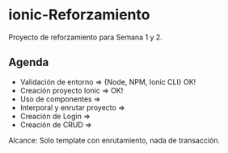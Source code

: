 # ionic-Reforzamiento
Proyecto de reforzamiento para Semana 1 y 2.

## Agenda
- Validación de entorno => {Node, NPM, Ionic CLI} OK!
- Creación proyecto Ionic => OK!
- Uso de componentes => 
- Interporal y enrutar proyecto => 
- Creación de Login => 
- Creación de CRUD => 

Alcance: Solo template con enrutamiento, nada de transacción. 